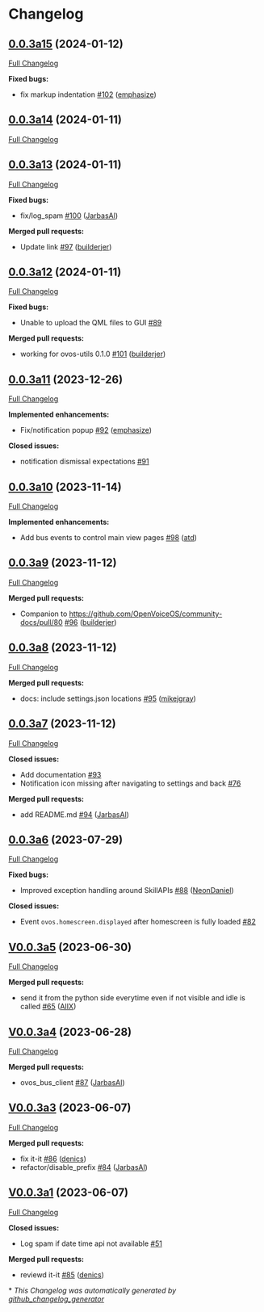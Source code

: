 # Changelog

## [0.0.3a15](https://github.com/OpenVoiceOS/skill-ovos-homescreen/tree/0.0.3a15) (2024-01-12)

[Full Changelog](https://github.com/OpenVoiceOS/skill-ovos-homescreen/compare/0.0.3a14...0.0.3a15)

**Fixed bugs:**

- fix markup indentation [\#102](https://github.com/OpenVoiceOS/skill-ovos-homescreen/pull/102) ([emphasize](https://github.com/emphasize))

## [0.0.3a14](https://github.com/OpenVoiceOS/skill-ovos-homescreen/tree/0.0.3a14) (2024-01-11)

[Full Changelog](https://github.com/OpenVoiceOS/skill-ovos-homescreen/compare/0.0.3a13...0.0.3a14)

## [0.0.3a13](https://github.com/OpenVoiceOS/skill-ovos-homescreen/tree/0.0.3a13) (2024-01-11)

[Full Changelog](https://github.com/OpenVoiceOS/skill-ovos-homescreen/compare/0.0.3a12...0.0.3a13)

**Fixed bugs:**

- fix/log\_spam [\#100](https://github.com/OpenVoiceOS/skill-ovos-homescreen/pull/100) ([JarbasAl](https://github.com/JarbasAl))

**Merged pull requests:**

- Update link [\#97](https://github.com/OpenVoiceOS/skill-ovos-homescreen/pull/97) ([builderjer](https://github.com/builderjer))

## [0.0.3a12](https://github.com/OpenVoiceOS/skill-ovos-homescreen/tree/0.0.3a12) (2024-01-11)

[Full Changelog](https://github.com/OpenVoiceOS/skill-ovos-homescreen/compare/0.0.3a11...0.0.3a12)

**Fixed bugs:**

- Unable to upload the QML files to GUI [\#89](https://github.com/OpenVoiceOS/skill-ovos-homescreen/issues/89)

**Merged pull requests:**

- working for ovos-utils 0.1.0 [\#101](https://github.com/OpenVoiceOS/skill-ovos-homescreen/pull/101) ([builderjer](https://github.com/builderjer))

## [0.0.3a11](https://github.com/OpenVoiceOS/skill-ovos-homescreen/tree/0.0.3a11) (2023-12-26)

[Full Changelog](https://github.com/OpenVoiceOS/skill-ovos-homescreen/compare/0.0.3a10...0.0.3a11)

**Implemented enhancements:**

- Fix/notification popup [\#92](https://github.com/OpenVoiceOS/skill-ovos-homescreen/pull/92) ([emphasize](https://github.com/emphasize))

**Closed issues:**

- notification dismissal expectations [\#91](https://github.com/OpenVoiceOS/skill-ovos-homescreen/issues/91)

## [0.0.3a10](https://github.com/OpenVoiceOS/skill-ovos-homescreen/tree/0.0.3a10) (2023-11-14)

[Full Changelog](https://github.com/OpenVoiceOS/skill-ovos-homescreen/compare/0.0.3a9...0.0.3a10)

**Implemented enhancements:**

- Add bus events to control main view pages [\#98](https://github.com/OpenVoiceOS/skill-ovos-homescreen/pull/98) ([atd](https://github.com/atd))

## [0.0.3a9](https://github.com/OpenVoiceOS/skill-ovos-homescreen/tree/0.0.3a9) (2023-11-12)

[Full Changelog](https://github.com/OpenVoiceOS/skill-ovos-homescreen/compare/0.0.3a8...0.0.3a9)

**Merged pull requests:**

- Companion to https://github.com/OpenVoiceOS/community-docs/pull/80 [\#96](https://github.com/OpenVoiceOS/skill-ovos-homescreen/pull/96) ([builderjer](https://github.com/builderjer))

## [0.0.3a8](https://github.com/OpenVoiceOS/skill-ovos-homescreen/tree/0.0.3a8) (2023-11-12)

[Full Changelog](https://github.com/OpenVoiceOS/skill-ovos-homescreen/compare/0.0.3a7...0.0.3a8)

**Merged pull requests:**

- docs: include settings.json locations [\#95](https://github.com/OpenVoiceOS/skill-ovos-homescreen/pull/95) ([mikejgray](https://github.com/mikejgray))

## [0.0.3a7](https://github.com/OpenVoiceOS/skill-ovos-homescreen/tree/0.0.3a7) (2023-11-12)

[Full Changelog](https://github.com/OpenVoiceOS/skill-ovos-homescreen/compare/0.0.3a6...0.0.3a7)

**Closed issues:**

- Add documentation [\#93](https://github.com/OpenVoiceOS/skill-ovos-homescreen/issues/93)
- Notification icon missing after navigating to settings and back [\#76](https://github.com/OpenVoiceOS/skill-ovos-homescreen/issues/76)

**Merged pull requests:**

- add README.md [\#94](https://github.com/OpenVoiceOS/skill-ovos-homescreen/pull/94) ([JarbasAl](https://github.com/JarbasAl))

## [0.0.3a6](https://github.com/OpenVoiceOS/skill-ovos-homescreen/tree/0.0.3a6) (2023-07-29)

[Full Changelog](https://github.com/OpenVoiceOS/skill-ovos-homescreen/compare/V0.0.3a5...0.0.3a6)

**Fixed bugs:**

- Improved exception handling around SkillAPIs [\#88](https://github.com/OpenVoiceOS/skill-ovos-homescreen/pull/88) ([NeonDaniel](https://github.com/NeonDaniel))

**Closed issues:**

- Event `ovos.homescreen.displayed` after homescreen is fully loaded  [\#82](https://github.com/OpenVoiceOS/skill-ovos-homescreen/issues/82)

## [V0.0.3a5](https://github.com/OpenVoiceOS/skill-ovos-homescreen/tree/V0.0.3a5) (2023-06-30)

[Full Changelog](https://github.com/OpenVoiceOS/skill-ovos-homescreen/compare/V0.0.3a4...V0.0.3a5)

**Merged pull requests:**

- send it from the python side everytime even if not visible and idle is called [\#65](https://github.com/OpenVoiceOS/skill-ovos-homescreen/pull/65) ([AIIX](https://github.com/AIIX))

## [V0.0.3a4](https://github.com/OpenVoiceOS/skill-ovos-homescreen/tree/V0.0.3a4) (2023-06-28)

[Full Changelog](https://github.com/OpenVoiceOS/skill-ovos-homescreen/compare/V0.0.3a3...V0.0.3a4)

**Merged pull requests:**

- ovos\_bus\_client [\#87](https://github.com/OpenVoiceOS/skill-ovos-homescreen/pull/87) ([JarbasAl](https://github.com/JarbasAl))

## [V0.0.3a3](https://github.com/OpenVoiceOS/skill-ovos-homescreen/tree/V0.0.3a3) (2023-06-07)

[Full Changelog](https://github.com/OpenVoiceOS/skill-ovos-homescreen/compare/V0.0.3a1...V0.0.3a3)

**Merged pull requests:**

- fix it-it [\#86](https://github.com/OpenVoiceOS/skill-ovos-homescreen/pull/86) ([denics](https://github.com/denics))
- refactor/disable\_prefix [\#84](https://github.com/OpenVoiceOS/skill-ovos-homescreen/pull/84) ([JarbasAl](https://github.com/JarbasAl))

## [V0.0.3a1](https://github.com/OpenVoiceOS/skill-ovos-homescreen/tree/V0.0.3a1) (2023-06-07)

[Full Changelog](https://github.com/OpenVoiceOS/skill-ovos-homescreen/compare/V0.0.2...V0.0.3a1)

**Closed issues:**

- Log spam if date time api not available [\#51](https://github.com/OpenVoiceOS/skill-ovos-homescreen/issues/51)

**Merged pull requests:**

- reviewd it-it [\#85](https://github.com/OpenVoiceOS/skill-ovos-homescreen/pull/85) ([denics](https://github.com/denics))



\* *This Changelog was automatically generated by [github_changelog_generator](https://github.com/github-changelog-generator/github-changelog-generator)*
